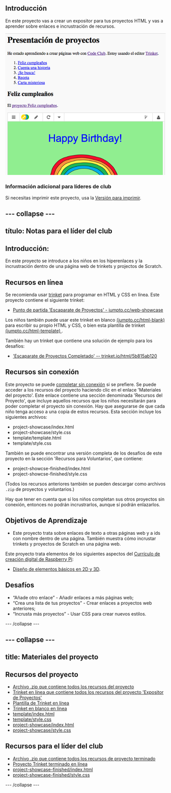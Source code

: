 ## Introducción

En este proyecto vas a crear un expositor para tus proyectos HTML y vas a aprender sobre enlaces e incrustración de recursos.

![captura de pantalla](images/showcase-intro.png)

### Información adicional para líderes de club

Si necesitas imprimir este proyecto, usa la [Versión para imprimir](https://projects.raspberrypi.org/en/projects/project-showcase/print).

## \--- collapse \---

## título: Notas para el líder del club

## Introducción:

En este proyecto se introduce a los niños en los hiperenlaces y la incrustración dentro de una página web de trinkets y projectos de Scratch.

## Recursos en línea

Se recomienda usar [trinket](https://trinket.io/) para programar en HTML y CSS en línea. Este proyecto contiene el siguiente trinket:

* [Punto de partida 'Escaparate de Proyectos' - jumpto.cc/web-showcase](http://jumpto.cc/web-showcase)

Los niños también puede usar este trinket en blanco [(jumpto.cc/html-blank)](http://jumpto.cc/html-blank) para escribir su propio HTML y CSS, o bien esta plantilla de trinket [ (jumpto.cc/html-template) ](http://jumpto.cc/html-template).

También hay un trinket que contiene una solución de ejemplo para los desafíos:

* ['Escaparate de Proyectos Completado' -- trinket.io/html/5b815ab120](https://trinket.io/html/5b815ab120)

## Recursos sin conexión

Este proyecto se puede [completar sin conexión](https://www.codeclubprojects.org/en-GB/resources/webdev-working-offline/) si se prefiere. Se puede acceder a los recursos del proyecto haciendo clic en el enlace 'Materiales del proyecto'. Este enlace contiene una sección denominada 'Recursos del Proyecto', que incluye aquellos recursos que los niños necesitarán para poder completar el proyecto sin conexión. Hay que asegurarse de que cada niño tenga acceso a una copia de estos recursos. Esta sección incluye los siguientes archivos:

* project-showcase/index.html
* project-showcase/style.css
* template/template.html
* template/style.css

También se puede encontrar una versión completa de los desafíos de este proyecto en la sección 'Recursos para Voluntarios', que contiene:

* project-showcse-finished/index.html
* project-showcse-finished/style.css

(Todos los recursos anteriores también se pueden descargar como archivos `.zip` de proyectos y voluntarios.)

Hay que tener en cuenta que si los niños completan sus otros proyectos sin conexión, entonces no podrán incrustrarlos, aunque sí podrán enlazarlos.

## Objetivos de Aprendizaje

* Este proyecto trata sobre enlaces de texto a otras páginas web y a ids con nombre dentro de una página. También muestra cómo incrustar trinkets y proyectos de Scratch en una página web. 

Este proyecto trata elementos de los siguientes aspectos del [Currículo de creación digital de Raspberry Pi](http://rpf.io/curriculum):

* [Diseño de elementos básicos en 2D y 3D](https://www.raspberrypi.org/curriculum/design/creator).

## Desafíos

* “Añade otro enlace” - Añadir enlaces a más páginas web;
* “Crea una lista de tus proyectos” - Crear enlaces a proyectos web anteriores;
* “Incrusta más proyectos” - Usar CSS para crear nuevos estilos.

\--- /collapse \---

## \--- collapse \---

## title: Materiales del proyecto

## Recursos del proyecto

* [Archivo .zip que contiene todos los recursos del proyecto](resources/showcase-project-resources.zip)
* [Trinket en línea que contiene todos los recursos del proyecto 'Expositor de Proyectos'](http://jumpto.cc/web-showcase)
* [Plantilla de Trinket en línea](http://jumpto.cc/trinket-template)
* [Trinket en blanco en línea](http://jumpto.cc/trinket-blank)
* [template/index.html](resources/template-index.html)
* [template/style.css](resources/template-style.css)
* [project-showcase/index.html](resources/project-showcase-index.html)
* [project-showcase/style.css](resources/project-showcase-style.css)

## Recursos para el líder del club

* [Archivo .zip que contiene todos los recursos de proyecto terminado](resources/showcase-volunteer-resources.zip)
* [Proyecto Trinket terminado en línea](https://trinket.io/html/1d4d4c5ce1)
* [project-showcase-finished/index.html](resources/project-showcase-finished-index.html)
* [project-showcase-finished/style.css](resources/project-showcase-finished-style.css)

\--- /collapse \---